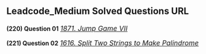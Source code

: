 ## Leadcode_Medium Solved Questions URL

**(220) Question 01** <a href="https://leetcode.com/problems/jump-game-vii/submissions/941443533/" target="_blank" style="font-size: 16px;dispaly:inline-block;">_1871. Jump Game VII_</a> <br/>

**(221) Question 02** <a href="https://leetcode.com/problems/split-two-strings-to-make-palindrome/submissions/941502237/" target="_blank" style="font-size: 16px;dispaly:inline-block;">_1616. Split Two Strings to Make Palindrome_</a> <br/>

